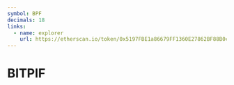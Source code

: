 ```yaml
---
symbol: BPF
decimals: 18
links:
  - name: explorer
    url: https://etherscan.io/token/0x5197FBE1a86679FF1360E27862BF88B0c5119BD8
---
```


# BITPIF
